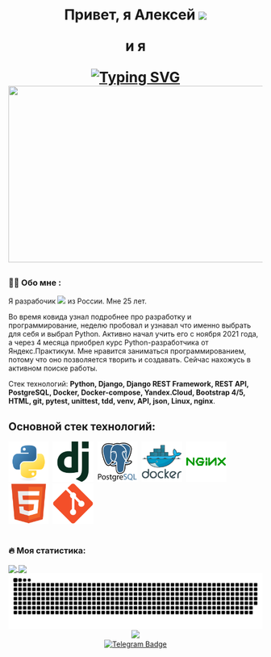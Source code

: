 <h1 align="center">Привет, я Алексей
  <img src="https://github.com/blackcater/blackcater/raw/main/images/Hi.gif" height="32"/>
  <p> и я </p>
  <a href="https://git.io/typing-svg">
    <img src="https://readme-typing-svg.herokuapp.com?font=Fira+Code&pause=1000&center=true&width=435&lines=Python+Backend+Developer" alt="Typing SVG" />
  </a>


<!-- ЭТО БОЛЬШАЯ ГИФКА -->
  <img src="https://media.giphy.com/media/cNfIqjpCY1zqfaLmd8/giphy.gif" width="650" height="350"/>



### :man_technologist: Обо мне :
Я разрабочик <img src="https://media.giphy.com/media/WUlplcMpOCEmTGBtBW/giphy.gif" width="30"> из России. Мне 25 лет.

Во время ковида узнал подробнее про разработку и программирование, неделю пробовал и узнавал что именно выбрать для себя и выбрал Python. Активно начал учить его с ноября 2021 года, а через 4 месяца приобрел курс Python-разработчика от Яндекс.Практикум. Мне нравится заниматься программированием, потому что оно позволяется творить и создавать. Сейчас нахожусь в активном поиске работы.

Стек технологий: **Python, Django, Django REST Framework, REST API, PostgreSQL, Docker, Docker-compose, Yandex.Cloud, Bootstrap 4/5, HTML, git, pytest, unittest, tdd, venv, API, json, Linux, nginx**.


## Основной стек технологий:
<div>
  <img src="https://github.com/devicons/devicon/blob/master/icons/python/python-original.svg" title="Python" alt="Python" width="80" height="80"/>&nbsp;
  <img src="https://github.com/devicons/devicon/blob/master/icons/django/django-plain.svg" title="Django" alt="Django" width="80" height="80"/>&nbsp;
  <img src="https://github.com/devicons/devicon/blob/master/icons/postgresql/postgresql-original-wordmark.svg" title="Postgresql" alt="Postgresql" width="80" height="80"/>&nbsp;
  <img src="https://github.com/devicons/devicon/blob/master/icons/docker/docker-original-wordmark.svg" title="Docker" alt="Docker" width="80" height="80"/>&nbsp;
  <img src="https://github.com/devicons/devicon/blob/master/icons/nginx/nginx-original.svg" title="Nginx" alt="Nginx" width="80" height="80"/>&nbsp;
  <img src="https://github.com/devicons/devicon/blob/master/icons/html5/html5-original.svg" title="HTML5" alt="HTML" width="80" height="80"/>&nbsp;
  <img src="https://github.com/devicons/devicon/blob/master/icons/git/git-original.svg" title="Git" alt="Git" width="80" height="80"/>&nbsp;
</div><br>


### :fire: Моя статистика:

<a href="https://github.com/anuraghazra/github-readme-stats">
  <img align="center" height="130" src="https://github-readme-stats.vercel.app/api?username=32Aleksey32&hide=contribs&locale=ru&show_icons=true&line_height=20&theme=vision-friendly-dark" />
</a>
<a href="https://github.com/anuraghazra/convoychat">
  <img align="center" height="130" src="https://github-readme-stats.vercel.app/api/top-langs/?username=32Aleksey32&layout=compact&locale=ru&hide=procfile&theme=vision-friendly-dark" />
</a>

<!-- ЭТО ЗМЕЙКА -->
<img src="https://raw.githubusercontent.com/platane/platane/output/github-contribution-grid-snake-dark.svg#gh-dark-mode-only" alt="github contribution grid snake animation" style="max-width: 100%;">


<!-- ЭТО ГИФКА ЧЕЛ РАБОТАЕТ ЗА КОМПОМ И ССЫЛКИ НА ПРОФИЛЬ -->
<div id="header" align="center">
  <img src="https://media.giphy.com/media/jdPMeyv9rn0hZHh8n9/giphy.gif" width="100"/>
  <div id="badges">
    <a href="https://t.me/Aleksey_A_Osipov" target="_blank">
      <img src="https://img.shields.io/badge/Telegram-blue?style=for-the-badge&logo=telegram&logoColor=white" alt="Telegram Badge"/>
    </a>
  </div>
  <img src="https://komarev.com/ghpvc/?username=32aleksey32&style=flat-square&color=blueviolet" alt=""/>
</div>

</h1>

